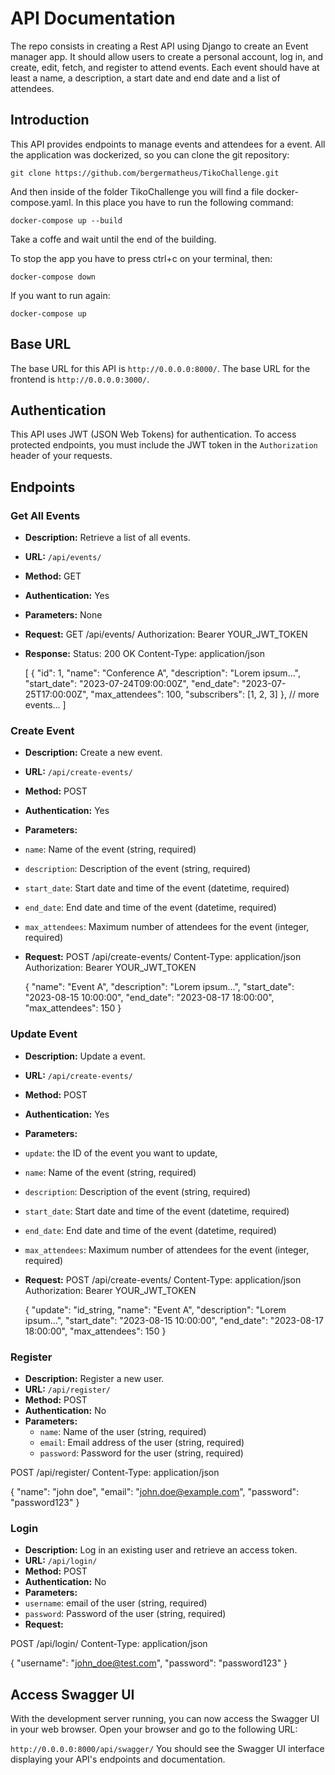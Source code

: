 # API Documentation

The repo consists in creating a Rest API using Django to create an Event manager app. It should allow users to create a personal account, log in, and create, edit, fetch, and register to attend events. Each event should have at least a name, a description, a start date and end date and a list of attendees.


## Introduction
This API provides endpoints to manage events and attendees for a event. All the application was dockerized, so you can clone the git repository:

```
git clone https://github.com/bergermatheus/TikoChallenge.git
```

And then inside of the folder TikoChallenge you will find a file docker-compose.yaml.
In this place you have to run the following command:

```
docker-compose up --build
```
Take a coffe and wait until the end of the building.

To stop the app you have to press ctrl+c on your terminal, then:

```
docker-compose down
```
If you want to run again:

```
docker-compose up
```

## Base URL
The base URL for this API is `http://0.0.0.0:8000/`. The base URL for the frontend is `http://0.0.0.0:3000/`.

## Authentication
This API uses JWT (JSON Web Tokens) for authentication. To access protected endpoints, you must include the JWT token in the `Authorization` header of your requests.

## Endpoints

### Get All Events
- **Description:** Retrieve a list of all events.
- **URL:** `/api/events/`
- **Method:** GET
- **Authentication:** Yes
- **Parameters:** None
- **Request:**
    GET /api/events/
    Authorization: Bearer YOUR_JWT_TOKEN
- **Response:**
    Status: 200 OK
    Content-Type: application/json

    [
    {
    "id": 1,
    "name": "Conference A",
    "description": "Lorem ipsum...",
    "start_date": "2023-07-24T09:00:00Z",
    "end_date": "2023-07-25T17:00:00Z",
    "max_attendees": 100,
    "subscribers": [1, 2, 3]
    },
    // more events...
    ]
### Create Event
- **Description:** Create a new event.
- **URL:** `/api/create-events/`
- **Method:** POST
- **Authentication:** Yes
- **Parameters:**
- `name`: Name of the event (string, required)
- `description`: Description of the event (string, required)
- `start_date`: Start date and time of the event (datetime, required)
- `end_date`: End date and time of the event (datetime, required)
- `max_attendees`: Maximum number of attendees for the event (integer, required)
- **Request:**
    POST /api/create-events/
    Content-Type: application/json
    Authorization: Bearer YOUR_JWT_TOKEN

    {
    "name": "Event A",
    "description": "Lorem ipsum...",
    "start_date": "2023-08-15 10:00:00",
    "end_date": "2023-08-17 18:00:00",
    "max_attendees": 150
    }

### Update Event
- **Description:** Update a event.
- **URL:** `/api/create-events/`
- **Method:** POST
- **Authentication:** Yes
- **Parameters:**
- `update`: the ID of the event you want to update,
- `name`: Name of the event (string, required)
- `description`: Description of the event (string, required)
- `start_date`: Start date and time of the event (datetime, required)
- `end_date`: End date and time of the event (datetime, required)
- `max_attendees`: Maximum number of attendees for the event (integer, required)
- **Request:**
    POST /api/create-events/
    Content-Type: application/json
    Authorization: Bearer YOUR_JWT_TOKEN

    {
    "update": "id_string,
    "name": "Event A",
    "description": "Lorem ipsum...",
    "start_date": "2023-08-15 10:00:00",
    "end_date": "2023-08-17 18:00:00",
    "max_attendees": 150
    }

### Register
- **Description:** Register a new user.
- **URL:** `/api/register/`
- **Method:** POST
- **Authentication:** No
- **Parameters:**
  - `name`: Name of the user (string, required)
  - `email`: Email address of the user (string, required)
  - `password`: Password for the user (string, required)

POST /api/register/
Content-Type: application/json

{
"name": "john doe",
"email": "john.doe@example.com",
"password": "password123"
}



### Login
- **Description:** Log in an existing user and retrieve an access token.
- **URL:** `/api/login/`
- **Method:** POST
- **Authentication:** No
- **Parameters:**
- `username`: email of the user (string, required)
- `password`: Password of the user (string, required)
- **Request:**

POST /api/login/
Content-Type: application/json

{
"username": "john_doe@test.com",
"password": "password123"
}

## Access Swagger UI
With the development server running, you can now access the Swagger UI in your web browser. Open your browser and go to the following URL:

`http://0.0.0.0:8000/api/swagger/`
You should see the Swagger UI interface displaying your API's endpoints and documentation.
